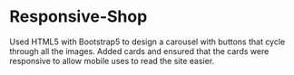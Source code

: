 # Responsive-Shop

Used HTML5 with Bootstrap5 to design a carousel with buttons that cycle through all the images.
Added cards and ensured that the cards were responsive to allow mobile uses to read the site easier.
